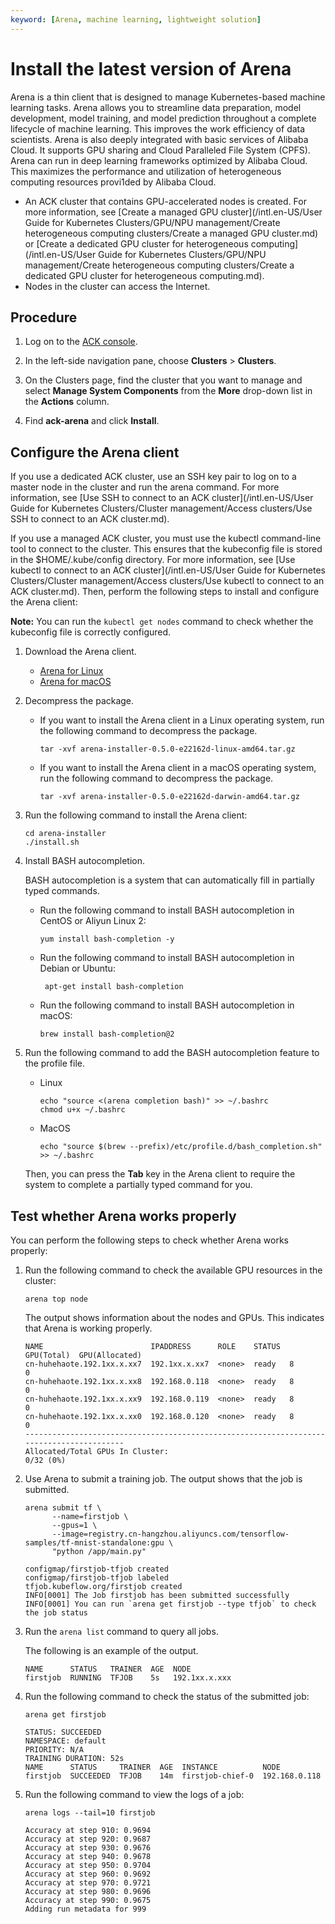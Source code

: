 ```yaml
---
keyword: [Arena, machine learning, lightweight solution]
---
```


# Install the latest version of Arena

Arena is a thin client that is designed to manage Kubernetes-based machine learning tasks. Arena allows you to streamline data preparation, model development, model training, and model prediction throughout a complete lifecycle of machine learning. This improves the work efficiency of data scientists. Arena is also deeply integrated with basic services of Alibaba Cloud. It supports GPU sharing and Cloud Paralleled File System \(CPFS\). Arena can run in deep learning frameworks optimized by Alibaba Cloud. This maximizes the performance and utilization of heterogeneous computing resources provi1ded by Alibaba Cloud.

-   An ACK cluster that contains GPU-accelerated nodes is created. For more information, see [Create a managed GPU cluster](/intl.en-US/User Guide for Kubernetes Clusters/GPU/NPU management/Create heterogeneous computing clusters/Create a managed GPU cluster.md) or [Create a dedicated GPU cluster for heterogeneous computing](/intl.en-US/User Guide for Kubernetes Clusters/GPU/NPU management/Create heterogeneous computing clusters/Create a dedicated GPU cluster for heterogeneous computing.md).
-   Nodes in the cluster can access the Internet.

## Procedure

1.  Log on to the [ACK console](https://cs.console.aliyun.com).

2.  In the left-side navigation pane, choose **Clusters** \> **Clusters**.

3.  On the Clusters page, find the cluster that you want to manage and select **Manage System Components** from the **More** drop-down list in the **Actions** column.

4.  Find **ack-arena** and click **Install**.


## Configure the Arena client

If you use a dedicated ACK cluster, use an SSH key pair to log on to a master node in the cluster and run the arena command. For more information, see [Use SSH to connect to an ACK cluster](/intl.en-US/User Guide for Kubernetes Clusters/Cluster management/Access clusters/Use SSH to connect to an ACK cluster.md).

If you use a managed ACK cluster, you must use the kubectl command-line tool to connect to the cluster. This ensures that the kubeconfig file is stored in the $HOME/.kube/config directory. For more information, see [Use kubectl to connect to an ACK cluster](/intl.en-US/User Guide for Kubernetes Clusters/Cluster management/Access clusters/Use kubectl to connect to an ACK cluster.md). Then, perform the following steps to install and configure the Arena client:

**Note:** You can run the `kubectl get nodes` command to check whether the kubeconfig file is correctly configured.

1.  Download the Arena client.

    -   [Arena for Linux](http://kubeflow.oss-cn-beijing.aliyuncs.com/arena-installer-0.5.0-e22162d-linux-amd64.tar.gz)
    -   [Arena for macOS](http://kubeflow.oss-cn-beijing.aliyuncs.com/arena-installer-0.5.0-e22162d-darwin-amd64.tar.gz)
2.  Decompress the package.

    -   If you want to install the Arena client in a Linux operating system, run the following command to decompress the package.

        ```
        tar -xvf arena-installer-0.5.0-e22162d-linux-amd64.tar.gz
        ```

    -   If you want to install the Arena client in a macOS operating system, run the following command to decompress the package.

        ```
        tar -xvf arena-installer-0.5.0-e22162d-darwin-amd64.tar.gz
        ```

3.  Run the following command to install the Arena client:

    ```
    cd arena-installer
    ./install.sh
    ```

4.  Install BASH autocompletion.

    BASH autocompletion is a system that can automatically fill in partially typed commands.

    -   Run the following command to install BASH autocompletion in CentOS or Aliyun Linux 2:

        ```
        yum install bash-completion -y
        ```

    -   Run the following command to install BASH autocompletion in Debian or Ubuntu:

        ```
         apt-get install bash-completion
        ```

    -   Run the following command to install BASH autocompletion in macOS:

        ```
        brew install bash-completion@2
        ```

5.  Run the following command to add the BASH autocompletion feature to the profile file.

    -   Linux

        ```
        echo "source <(arena completion bash)" >> ~/.bashrc
        chmod u+x ~/.bashrc
        ```

    -   MacOS

        ```
        echo "source $(brew --prefix)/etc/profile.d/bash_completion.sh" >> ~/.bashrc
        ```

    Then, you can press the **Tab** key in the Arena client to require the system to complete a partially typed command for you.


## Test whether Arena works properly

You can perform the following steps to check whether Arena works properly:

1.  Run the following command to check the available GPU resources in the cluster:

    ```
    arena top node
    ```

    The output shows information about the nodes and GPUs. This indicates that Arena is working properly.

    ```
    NAME                        IPADDRESS      ROLE    STATUS  GPU(Total)  GPU(Allocated)
    cn-huhehaote.192.1xx.x.xx7  192.1xx.x.xx7  <none>  ready   8           0
    cn-huhehaote.192.1xx.x.xx8  192.168.0.118  <none>  ready   8           0
    cn-huhehaote.192.1xx.x.xx9  192.168.0.119  <none>  ready   8           0
    cn-huhehaote.192.1xx.x.xx0  192.168.0.120  <none>  ready   8           0
    -----------------------------------------------------------------------------------------
    Allocated/Total GPUs In Cluster:
    0/32 (0%)
    ```

2.  Use Arena to submit a training job. The output shows that the job is submitted.

    ```
    arena submit tf \
          --name=firstjob \
          --gpus=1 \
          --image=registry.cn-hangzhou.aliyuncs.com/tensorflow-samples/tf-mnist-standalone:gpu \
          "python /app/main.py"
    ```

    ```
    configmap/firstjob-tfjob created
    configmap/firstjob-tfjob labeled
    tfjob.kubeflow.org/firstjob created
    INFO[0001] The Job firstjob has been submitted successfully
    INFO[0001] You can run `arena get firstjob --type tfjob` to check the job status
    ```

3.  Run the `arena list` command to query all jobs.

    The following is an example of the output.

    ```
    NAME      STATUS   TRAINER  AGE  NODE
    firstjob  RUNNING  TFJOB    5s   192.1xx.x.xxx
    ```

4.  Run the following command to check the status of the submitted job:

    ```
    arena get firstjob
    ```

    ```
    STATUS: SUCCEEDED
    NAMESPACE: default
    PRIORITY: N/A
    TRAINING DURATION: 52s
    NAME      STATUS     TRAINER  AGE  INSTANCE          NODE
    firstjob  SUCCEEDED  TFJOB    14m  firstjob-chief-0  192.168.0.118
    ```

5.  Run the following command to view the logs of a job:

    ```
    arena logs --tail=10 firstjob
    ```

    ```
    Accuracy at step 910: 0.9694
    Accuracy at step 920: 0.9687
    Accuracy at step 930: 0.9676
    Accuracy at step 940: 0.9678
    Accuracy at step 950: 0.9704
    Accuracy at step 960: 0.9692
    Accuracy at step 970: 0.9721
    Accuracy at step 980: 0.9696
    Accuracy at step 990: 0.9675
    Adding run metadata for 999
    ```



